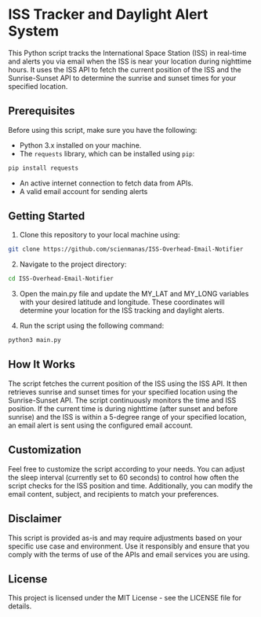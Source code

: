 # ISS Tracker and Daylight Alert System

This Python script tracks the International Space Station (ISS) in real-time and alerts you via email when the ISS is near your location during nighttime hours. It uses the ISS API to fetch the current position of the ISS and the Sunrise-Sunset API to determine the sunrise and sunset times for your specified location.

## Prerequisites

Before using this script, make sure you have the following:

- Python 3.x installed on your machine.
- The `requests` library, which can be installed using `pip`:
```bash
pip install requests
```
- An active internet connection to fetch data from APIs.
- A valid email account for sending alerts

## Getting Started
1. Clone this repository to your local machine using:
```bash
git clone https://github.com/scienmanas/ISS-Overhead-Email-Notifier
```
2. Navigate to the project directory:
```bash
cd ISS-Overhead-Email-Notifier
```
3. Open the main.py file and update the MY_LAT and MY_LONG variables with your desired latitude and longitude. These coordinates will determine your location for the ISS tracking and daylight alerts.

4. Run the script using the following command:
```bash
python3 main.py
```

## How It Works
The script fetches the current position of the ISS using the ISS API. It then retrieves sunrise and sunset times for your specified location using the Sunrise-Sunset API. The script continuously monitors the time and ISS position. If the current time is during nighttime (after sunset and before sunrise) and the ISS is within a 5-degree range of your specified location, an email alert is sent using the configured email account.

## Customization
Feel free to customize the script according to your needs. You can adjust the sleep interval (currently set to 60 seconds) to control how often the script checks for the ISS position and time. Additionally, you can modify the email content, subject, and recipients to match your preferences.

## Disclaimer
This script is provided as-is and may require adjustments based on your specific use case and environment. Use it responsibly and ensure that you comply with the terms of use of the APIs and email services you are using.

## License
This project is licensed under the MIT License - see the LICENSE file for details.
